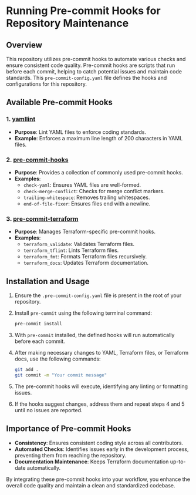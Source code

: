 # Running Pre-commit Hooks for Repository Maintenance

## Overview

This repository utilizes pre-commit hooks to automate various checks and ensure consistent code quality. Pre-commit hooks are scripts that run before each commit, helping to catch potential issues and maintain code standards. This `pre-commit-config.yaml` file defines the hooks and configurations for this repository.

## Available Pre-commit Hooks

### 1. [yamllint](https://github.com/adrienverge/yamllint)

- **Purpose**: Lint YAML files to enforce coding standards.
- **Example**: Enforces a maximum line length of 200 characters in YAML files.

### 2. [pre-commit-hooks](https://github.com/pre-commit/pre-commit-hooks)

- **Purpose**: Provides a collection of commonly used pre-commit hooks.
- **Examples**:
  - `check-yaml`: Ensures YAML files are well-formed.
  - `check-merge-conflict`: Checks for merge conflict markers.
  - `trailing-whitespace`: Removes trailing whitespaces.
  - `end-of-file-fixer`: Ensures files end with a newline.

### 3. [pre-commit-terraform](https://github.com/antonbabenko/pre-commit-terraform)

- **Purpose**: Manages Terraform-specific pre-commit hooks.
- **Examples**:
  - `terraform_validate`: Validates Terraform files.
  - `terraform_tflint`: Lints Terraform files.
  - `terraform_fmt`: Formats Terraform files recursively.
  - `terraform_docs`: Updates Terraform documentation.

## Installation and Usage

1. Ensure the `.pre-commit-config.yaml` file is present in the root of your repository.

2. Install `pre-commit` using the following terminal command:

    ```bash
    pre-commit install
    ```

3. With `pre-commit` installed, the defined hooks will run automatically before each commit.

4. After making necessary changes to YAML, Terraform files, or Terraform docs, use the following commands:

    ```bash
    git add .
    git commit -m "Your commit message"
    ```

5. The pre-commit hooks will execute, identifying any linting or formatting issues.

6. If the hooks suggest changes, address them and repeat steps 4 and 5 until no issues are reported.

## Importance of Pre-commit Hooks

- **Consistency**: Ensures consistent coding style across all contributors.
- **Automated Checks**: Identifies issues early in the development process, preventing them from reaching the repository.
- **Documentation Maintenance**: Keeps Terraform documentation up-to-date automatically.

By integrating these pre-commit hooks into your workflow, you enhance the overall code quality and maintain a clean and standardized codebase.
